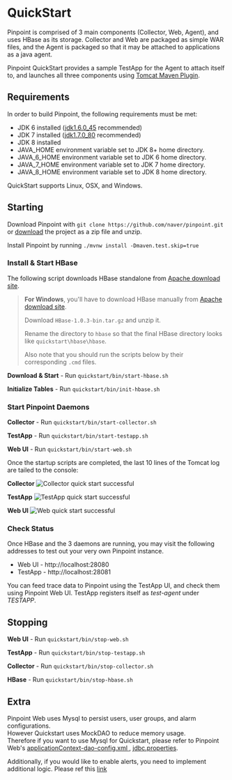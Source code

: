 # QuickStart
Pinpoint is comprised of 3 main components (Collector, Web, Agent), and uses HBase as its storage. Collector and Web are packaged as simple WAR files, and the Agent is packaged so that it may be attached to applications as a java agent.

Pinpoint QuickStart provides a sample TestApp for the Agent to attach itself to, and launches all three components using [Tomcat Maven Plugin](http://tomcat.apache.org/maven-plugin.html).

## Requirements
In order to build Pinpoint, the following requirements must be met:

* JDK 6 installed ([jdk1.6.0_45](http://www.oracle.com/technetwork/java/javase/downloads/java-archive-downloads-javase6-419409.html#jdk-6u45-oth-JPR) recommended)
* JDK 7 installed ([jdk1.7.0_80](http://www.oracle.com/technetwork/java/javase/downloads/java-archive-downloads-javase7-521261.html#jdk-7u80-oth-JPR) recommended)
* JDK 8 installed
* JAVA_HOME environment variable set to JDK 8+ home directory.
* JAVA_6_HOME environment variable set to JDK 6 home directory.
* JAVA_7_HOME environment variable set to JDK 7 home directory.
* JAVA_8_HOME environment variable set to JDK 8 home directory.

QuickStart supports Linux, OSX, and Windows.


## Starting 
Download Pinpoint with `git clone https://github.com/naver/pinpoint.git` or [download](https://github.com/naver/pinpoint/archive/master.zip) the project as a zip file and unzip.

Install Pinpoint by running `./mvnw install -Dmaven.test.skip=true`

### Install & Start HBase

The following script downloads HBase standalone from [Apache download site](http://apache.mirror.cdnetworks.com/hbase/).

> **For Windows**, you'll have to download HBase manually from [Apache download site](http://apache.mirror.cdnetworks.com/hbase/).
> 
> Download `HBase-1.0.3-bin.tar.gz` and unzip it.
> 
> Rename the directory to `hbase` so that the final HBase directory looks like `quickstart\hbase\hbase`.
> 
> Also note that you should run the scripts below by their corresponding `.cmd` files.

**Download & Start** - Run `quickstart/bin/start-hbase.sh`

**Initialize Tables** - Run `quickstart/bin/init-hbase.sh`

### Start Pinpoint Daemons

**Collector** - Run `quickstart/bin/start-collector.sh`

**TestApp** - Run `quickstart/bin/start-testapp.sh`

**Web UI** - Run `quickstart/bin/start-web.sh`


Once the startup scripts are completed, the last 10 lines of the Tomcat log are tailed to the console:

**Collector** ![Collector quick start successful](../doc/img/ss_quickstart-collector-log.png)

**TestApp** ![TestApp quick start successful](../doc/img/ss_quickstart-testapp-log.png)

**Web UI** ![Web quick start successful](../doc/img/ss_quickstart-web-log.png)

### Check Status
Once HBase and the 3 daemons are running, you may visit the following addresses to test out your very own Pinpoint instance.

* Web UI - http://localhost:28080
* TestApp - http://localhost:28081

You can feed trace data to Pinpoint using the TestApp UI, and check them using Pinpoint Web UI. TestApp registers itself as *test-agent* under *TESTAPP*.


## Stopping

**Web UI** - Run `quickstart/bin/stop-web.sh`

**TestApp** - Run `quickstart/bin/stop-testapp.sh`

**Collector** - Run `quickstart/bin/stop-collector.sh`

**HBase** - Run `quickstart/bin/stop-hbase.sh`

## Extra

Pinpoint Web uses Mysql to persist users, user groups, and alarm configurations.<br/>
However Quickstart uses MockDAO to reduce memory usage.<br/>
Therefore if you want to use Mysql for Quickstart, please refer to Pinpoint Web's [applicationContext-dao-config.xml
](../web/src/main/resources/applicationContext-dao-config.xml
), [jdbc.properties](../web/src/main/resources/jdbc.properties).

Additionally, if you would like to enable alerts, you need to implement additional logic. Please ref this [link](../doc/alarm.md)
